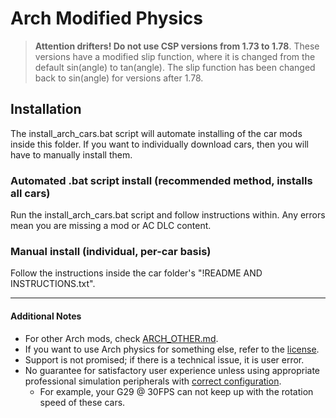 # Arch Modified Physics
>**Attention drifters! Do not use CSP versions from 1.73 to 1.78**. These versions have a modified slip function, where it is changed from the default sin(angle) to tan(angle). The slip function has been changed back to sin(angle) for versions after 1.78.

## Installation
The install_arch_cars.bat script will automate installing of the car mods inside this folder. If you want to individually download cars, then you will have to manually install them.
### Automated .bat script install (recommended method, installs all cars)
Run the install_arch_cars.bat script and follow instructions within. Any errors mean you are missing a mod or AC DLC content.
### Manual install (individual, per-car basis)
Follow the instructions inside the car folder's "!README AND INSTRUCTIONS.txt".

___
#### Additional Notes
* For other Arch mods, check [ARCH_OTHER.md](./ARCH_OTHER.md).
* If you want to use Arch physics for something else, refer to the [license](./LICENSE.md).
* Support is not promised; if there is a technical issue, it is user error.
* No guarantee for satisfactory user experience unless using appropriate professional simulation peripherals with [correct configuration](https://github.com/archibaldmilton/Girellu/wiki/AC-Startup-Guide#force-feedback-ffb). 
	- For example, your G29 @ 30FPS can not keep up with the rotation speed of these cars.